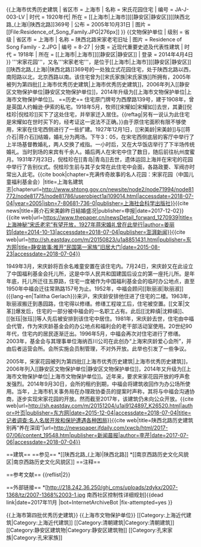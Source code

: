 {{上海市优秀历史建筑 |
省区市 = 上海市 |
名称 = 宋氏花园住宅 |
编号 = JA-J-003-LV |
时代 = 1920年代|
所在 = [[上海市|上海市]][[静安区|静安区]][[陕西北路_(上海)|陕西北路]]369号 |
公布 = 2005年10月31日 |
图片 = [[File:Residence_of_Song_Family.JPG|276px]]
}}
{{文物保护单位
| 级别 = 省级
| 省区市 = 上海市
| 名称 = 陕西北路宋家老宅旧址
| 图片 = Residence of Song Family - 2.JPG
| 编号 = 8-27
| 分类 = 近现代重要史迹及代表性建筑
| 时代 = 1918年
| 所在 = [[上海市|上海市]][[静安区|静安区]]
| 登录 = 2014年4月4日
}}
'''宋家花园'''，又名'''宋家老宅'''，是位于[[上海市|上海市]][[静安区|静安区]][[陕西北路_(上海)|陕西北路]]369号的一处独立式花园住宅，处于陕西北路以西，南阳路以北，北京西路以南。该住宅曾为[[宋氏家族|宋氏家族]]所拥有，2005年被列为第四批[[上海市优秀历史建筑|上海市优秀历史建筑]]，2006年列入[[静安区文物保护单位|静安区文物保护单位]]，2014年升级为[[上海市文物保护单位|上海市文物保护单位]]。
==历史==
住宅原门牌号为西摩路139号，建于1908年，曾是英国人约翰逊·伊索的私宅。1918年5月，牧师[[宋耀如|宋耀如]]去世，其妻[[倪桂珍|倪桂珍]]买下了这处住宅，并举家迁入居住。{{reftag|另有一说认为此住宅是宋耀如在世时买下的，经考证这一说法不正确。}}由于原住宅面积有限不够使用，宋家在住宅西侧进行了一些扩建。1927年12月1日，[[宋美龄|宋美龄]]与[[蒋介石|蒋介石]]结婚，婚礼分为两场。下午3：05，在宋宅西侧底层的客厅中举行了上半场基督教婚礼，两人交换了戒指。一小时后，又在大华饭店举行了下半场传统婚礼。当时到场的来宾有千余人。婚后两人在宋宅中住了数日，随后前往杭州度蜜月。1931年7月23日，倪桂珍在[[青岛|青岛]]去世，遗体运回上海并在宋宅的花园中举行了告别仪式。倪桂珍生前与其子女常在此住宅中会面，各路政要、军阀亦时常出入此宅。<ref name="名建筑志">{{cite book|chapter=充满传奇故事的名人花园：宋家花园（中国儿童福利基金会）|title=上海名建筑志|chapterurl=http://www.shtong.gov.cn/newsite/node2/node71994/node81772/node81775/node81786/userobject1ai109014.html|accessdate=2018-07-04|year=2005|isbn=7-80681-736-0|publisher=上海社会科学出版社}}</ref><ref>{{cite news|title=蔣介石宋美齡昨日結婚盛况|publisher=申报|date=2017-12-02}}</ref><ref name="神秘">{{cite web|url=https://www.thepaper.cn/newsDetail_forward_1270939|title=上海神秘“宋氏老宅”有望开放，1927年蒋宋婚礼曾在此举行|author=姜丽钧|date=2014-10-13|accessdate=2018-07-04|publisher=澎湃新闻}}</ref><ref name="大门">{{cite web|url=http://sh.eastday.com/m/20150823/u1a8851431.html|publisher=东方网|title=静安故事:推开“民国第一家族”旧居大门|date=2015-08-23|accessdate=2018-07-04}}</ref>

1949年3月，宋庆龄将百余名难童安置在该住宅内。7月24日，宋庆龄又在此设立了中国福利基金会托儿所，这是中华人民共和国建国后设立的第一座托儿所。是年年底，托儿所迁往五原路，住宅一度被作为中国福利基金会的临时办公地点，直至1950年中福会迁往常熟路157号为止。1952年，中福会顾问[[耿丽淑|耿丽淑]]({{lang-en|Talitha Gerlach}})来沪，宋庆龄安排他住进了住宅的二楼。1963年，耿丽淑搬迁到愚园路，住宅得以修缮。修缮工程竣工后，住宅被空置。[[文革|文革]]爆发后，住宅的一部分被中福会的一名职工占有。此后[[沈粹缜|沈粹缜]]、[[张珏|张珏]]等人先后被安排到该住宅中居住。1981年，宋庆龄去世，住宅由中福会代管，作为宋庆龄基金会的办公地点和福利会的老干部活动室使用。20世纪90年代，住宅内的居民逐渐迁出。1996年5月，中福会再次对住宅进行了修缮。2003年，基金会与其理事单位海纳百川公司在此创办“上海宋庆龄爱心会所”，并由后者运营会所。会所实施会员制管理，不对外开放。此举也引发了一些争议。<ref name="名建筑志"/><ref name="神秘"/><ref name="大门"/>

2005年，宋家花园被列为第四批[[上海市优秀历史建筑|上海市优秀历史建筑]]，2006年列入[[静安区文物保护单位|静安区文物保护单位]]，2014年又升级为[[上海市文物保护单位|上海市文物保护单位]]。近年来，要求宋家花园开放的呼声愈发强烈。2014年9月30日，会所的租约到期，中福会将建筑收回作为办公场所使用。当年，上海市机关事务局在办理政协委员的提案时声称，其将与中福会沟通协商，逐步实现宋家花园的开放。然而截至2017年，该建筑仍未向公众开放。<ref name="神秘"/><ref>{{cite web|url=http://sh.eastday.com/m/20151204/u1ai9124897_K26520.html|author=叶页|publisher=东方网|date=2015-12-04|accessdate=2018-07-04|title=记者调查:名人名居开放和保护遭遇各种困局}}</ref><ref>{{cite web|title=陕西北路历史建筑别再“养在深闺”|url=http://newspaper.jfdaily.com/xwcb/html/2017-07/06/content_19548.htm|publisher=新闻晨报|author=李芹|date=2017-07-06|accessdate=2018-07-04}}</ref>

==建筑==
==参见==
*[[陕西北路_(上海)|陕西北路]]
*[[南京西路历史文化风貌区|南京西路历史文化风貌区]]
==注释==
<references group="參" />

==参考文献==
{{reflist|2}}

==外部链接==
*[http://218.242.36.250/ghj_cms/uploads/zdykx/2007-1368/tz/2007-1368%2003-1.jpg 南西社区控制性详细规划]{{dead link|date=2017年11月 |bot=InternetArchiveBot |fix-attempted=yes }}

{{上海市第四批优秀历史建筑}}
{{上海市文物保护单位}}
[[Category:上海近代建筑|Category:上海近代建筑]]
[[Category:清朝建筑|Category:清朝建筑]]
[[Category:静安区建筑物|Category:静安区建筑物]]
[[Category:孔宋家族|Category:孔宋家族]]